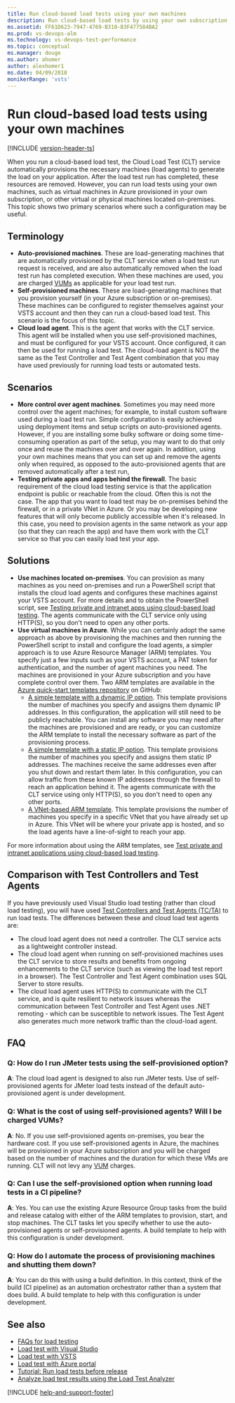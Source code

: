 ```yaml
---
title: Run cloud-based load tests using your own machines
description: Run cloud-based load tests by using your own subscription and machines
ms.assetid: FF61D623-7947-4769-B310-B3F477584BA2
ms.prod: vs-devops-alm
ms.technology: vs-devops-test-performance
ms.topic: conceptual
ms.manager: douge
ms.author: ahomer
author: alexhomer1
ms.date: 04/09/2018
monikerRange: 'vsts'
---
```


# Run cloud-based load tests using your own machines

[!INCLUDE [version-header-ts](_shared/version-header-ts.md)]

When you run a cloud-based load test, the Cloud Load Test (CLT) service automatically provisions
the necessary machines (load agents) to generate the load on your application.
After the load test run has completed, these resources are removed. However, you can run
load tests using your own machines, such as virtual machines in Azure provisioned in your own subscription,
or other virtual or physical machines located on-premises.
This topic shows two primary scenarios where such a configuration may be useful.

## Terminology

* **Auto-provisioned machines**. These are load-generating machines that are automatically provisioned
  by the CLT service when a load test run request is received, and are also automatically removed when the
  load test run has completed execution. When these machines are used, you are charged
  [VUMs](reference-qa.md#VUM) as applicable for your load test run.
* **Self-provisioned machines**. These are load-generating machines that you provision yourself (in your Azure
  subscription or on-premises). These machines can be configured to register themselves against your VSTS account
  and then they can run a cloud-based load test. This scenario is the focus of this topic.
* **Cloud load agent**. This is the agent that works with the CLT service. This agent will be installed when
  you use self-provisioned machines, and must be configured for your VSTS account. Once configured, it can then
  be used for running a load test. The cloud-load agent is NOT the same as the Test Controller and Test Agent
  combination that you may have used previously for running load tests or automated tests.

## Scenarios

* **More control over agent machines**. Sometimes you may need more control over the agent machines; for example,
  to install custom software used during a load test run. Simple configuration is easily achieved using
  deployment items and setup scripts on auto-provisioned agents. However, if you are installing some bulky software
  or doing some time-consuming operation as part of the setup, you may want to do that only once and reuse the machines
  over and over again. In addition, using your own machines means that you can set up and remove the agents only when
  required, as opposed to the auto-provisioned agents that are removed automatically after a test run, 
* **Testing private apps and apps behind the firewall**. The basic requirement of the cloud load testing service is
  that the application endpoint is public or reachable from the cloud. Often this is not the case. The app that you
  want to load test may be on-premises behind the firewall, or in a private VNet in Azure. Or you may be developing
  new features that will only become publicly accessible when it's released. In this case, you need to provision agents
  in the same network as your app (so that they can reach the app) and have them work with the CLT service so that you
  can easily load test your app.

## Solutions

* **Use machines located on-premises**. You can provision as many machines as you need on-premises and run a PowerShell
  script that installs the cloud load agents and configures these machines against your VSTS account. For more details
  and to obtain the PowerShell script, see
  [Testing private and intranet apps using cloud-based load testing](clt-behind-firewall.md).
  The agents communicate with the CLT service only using HTTP(S), so you don't need to open any other ports.
* **Use virtual machines in Azure**. While you can certainly adopt the same approach as above by provisioning the machines
  and then running the PowerShell script to install and configure the load agents, a simpler approach is to use Azure Resource
  Manager (ARM) templates. You specify just a few inputs such as your VSTS account, a PAT token for authentication, and the
  number of agent machines you need. The machines are provisioned in your Azure subscription and you have complete
  control over them. Two ARM templates are available in the
  [Azure quick-start templates repository](https://github.com/Azure/azure-quickstart-templates) on GitHub:
  * [A simple template with a dynamic IP option](https://github.com/Azure/azure-quickstart-templates/tree/master/101-vsts-cloudloadtest-rig).
    This template provisions the number of machines you specify and assigns
    them dynamic IP addresses. In this configuration, the application will still need to be publicly reachable. You can
    install any software you may need after the machines are provisioned and are ready, or you can customize the ARM template
    to install the necessary software as part of the provisioning process.
  * [A simple template with a static IP option](https://github.com/Azure/azure-quickstart-templates/tree/master/101-vsts-cloudloadtest-rig).
    This template provisions the number of machines you specify and assigns
    them static IP addresses. The machines receive the same addresses even after you shut down and restart them later.
    In this configuration, you can allow traffic from these known IP addresses through the firewall to reach an application
    behind it. The agents communicate with the CLT service using only HTTP(S), so you don't need to open any other ports.
  * [A VNet-based ARM template](https://github.com/Azure/azure-quickstart-templates/tree/master/201-vsts-cloudloadtest-rig-existing-vnet).
    This template provisions the number of machines you specify in a specific VNet that you
    have already set up in Azure. This VNet will be where your private app is hosted, and so the load agents have a line-of-sight
    to reach your app.

For more information about using the ARM templates, see [Test private and intranet applications using cloud-based load testing](clt-behind-firewall.md).

## Comparison with Test Controllers and Test Agents

If you have previously used Visual Studio load testing (rather than cloud load testing), you will have used
[Test Controllers and Test Agents (TC/TA)](https://docs.microsoft.com/visualstudio/test/configure-test-agents-and-controllers-for-load-tests)
to run load tests. The differences between these and cloud load test agents are:

* The cloud load agent does not need a controller. The CLT service acts as a lightweight controller instead.
* The cloud load agent when running on self-provisioned machines uses the CLT service to store results and
  benefits from ongoing enhancements to the CLT service (such as viewing the load test report in a browser).
  The Test Controller and Test Agent combination uses SQL Server to store results.
* The cloud load agent uses HTTP(S) to communicate with the CLT service, and is quite resilient to network issues
  whereas the communication between Test Controller and Test Agent uses .NET remoting - which can be susceptible
  to network issues. The Test Agent also generates much more network traffic than the cloud-load agent.

## FAQ

### Q: How do I run JMeter tests using the self-provisioned option?

**A**: The cloud load agent is designed to also run JMeter tests. Use of self-provisioned agents for JMeter load tests
instead of the default auto-provisioned agent is under development.

### Q: What is the cost of using self-provisioned agents? Will I be charged VUMs?

**A**: No. If you use self-provisioned agents on-premises, you bear the hardware cost.
If you use self-provisioned agents in Azure, the machines will be provisioned in your
Azure subscription and you will be charged based on the number of machines and the
duration for which these VMs are running. CLT will not levy any [VUM](reference-qa.md#VUM) charges.

### Q: Can I use the self-provisioned option when running load tests in a CI pipeline?

**A**: Yes. You can use the existing Azure Resource Group tasks from the build and release
catalog with either of the ARM templates to provision, start, and stop machines. The CLT
tasks let you specify whether to use the auto-provisioned agents or self-provisioned agents.
A build template to help with this configuration is under development.

### Q: How do I automate the process of provisioning machines and shutting them down?

**A**: You can do this with using a build definition. In this context, think of the build
(CI pipeline) as an automation orchestrator rather than a system that does build.
A build template to help with this configuration is under development.

## See also

* [FAQs for load testing](reference-qa.md#jmeter-tests)
* [Load test with Visual Studio](getting-started-with-performance-testing.md) 
* [Load test with VSTS](get-started-simple-cloud-load-test.md) 
* [Load test with Azure portal](app-service-web-app-performance-test.md) 
* [Tutorial: Run load tests before release](run-performance-tests-app-before-release.md) 
* [Analyze load test results using the Load Test Analyzer](https://docs.microsoft.com/visualstudio/test/analyze-load-test-results-using-the-load-test-analyzer)

[!INCLUDE [help-and-support-footer](_shared/help-and-support-footer.md)] 
